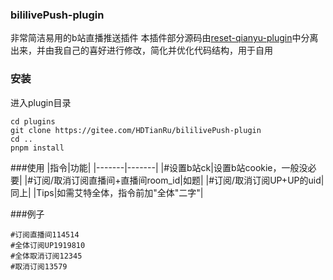 ### bililivePush-plugin
非常简洁易用的b站直播推送插件
本插件部分源码由[reset-qianyu-plugin](https://gitee.com/think-first-sxs/reset-qianyu-plugin)中分离出来，并由我自己的喜好进行修改，简化并优化代码结构，用于自用
### 安装
进入plugin目录
```
cd plugins
git clone https://gitee.com/HDTianRu/bililivePush-plugin
cd ..
pnpm install
```
###使用
|指令|功能|
|-------|-------|
|#设置b站ck|设置b站cookie，一般没必要|
|#订阅/取消订阅直播间+直播间room_id|如题|
|#订阅/取消订阅UP+UP的uid|同上|
|Tips|如需艾特全体，指令前加"全体"二字"|

###例子
```
#订阅直播间114514
#全体订阅UP1919810
#全体取消订阅12345
#取消订阅13579
```
